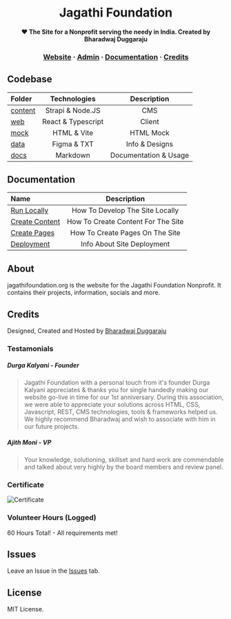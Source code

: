 <h1 align="center" size="20">Jagathi Foundation</h1>

<p align="center">
  <strong>❤️ The Site for a Nonprofit serving the needy in India. Created by Bharadwaj Duggaraju</strong>
</p>


<h3 align="center">
  <a href="http://jagathifoundation.org" target="blank" rel="noreferer">Website</a>
  <span> · </span>
  <a href="http://api.jagathifoundation.org/admin" target="blank" rel="noreferer">Admin</a>
  <span> · </span>
  <a href="https://github.com/bharadwajduggaraju/Jagathi-Foundation/tree/master/docs">Documentation</a>
  <span> · </span>
  <a href="#credits">Credits</a>
</h3>

## Codebase

| Folder               |      Technologies    | Description    |
| :------------------- | :-------------------: |  :-------------------:   |
| [content](content)           |      Strapi & Node.JS    | CMS   |
| [web](web)     |     React & Typescript      |   Client
| [mock](mock)     | HTML & Vite | HTML Mock  |
| [data](data)   |  Figma & TXT    | Info & Designs    |
| [docs](docs)     |   Markdown    | Documentation & Usage    |


## Documentation

| Name | Description |
| :------------------- | :-------------------: | 
|  <a href="https://github.com/bharadwajduggaraju/Jagathi-Foundation/blob/master/docs/RunningLocally.md" target="blank" rel="noreferer">Run Locally</a>| How To Develop The Site Locally |
|  <a href="https://github.com/bharadwajduggaraju/Jagathi-Foundation/blob/master/docs/CreateContent.md" target="blank" rel="noreferer">Create Content</a>| How To Create Content For The Site |
|  <a href="https://github.com/bharadwajduggaraju/Jagathi-Foundation/blob/master/docs/CreatePages.md" target="blank" rel="noreferer">Create Pages</a>| How To Create Pages On The Site |
|  <a href="https://github.com/bharadwajduggaraju/Jagathi-Foundation/blob/master/docs/Deployment.md" target="blank" rel="noreferer">Deployment</a>| Info About Site Deployment |

## About

jagathifoundation.org is the website for the Jagathi Foundation Nonprofit. It contains their projects, information, socials and more.

## Credits

Designed, Created and Hosted by [Bharadwaj Duggaraju](https://bharadwaj.duggaraju.com)

### Testamonials

##### Durga Kalyani - Founder
>Jagathi Foundation with a personal touch from it's founder Durga Kalyani appreciates & thanks you for single handedly making our website go-live in time for our 1st anniversary. During this association, we were able to appreciate your solutions across HTML, CSS, Javascript, REST, CMS technologies, tools & frameworks helped us. We highly recommend Bharadwaj and wish to associate with him in our future projects.

##### Ajith Moni - VP
>Your knowledge, solutioning, skillset and hard work are commendable and talked about very highly by the board members and review panel.


### Certificate

<img src="https://raw.githubusercontent.com/bharadwajduggaraju/jf/master/CREDIT.PNG" alt="Certificate"/>

### Volunteer Hours (Logged)

60 Hours Total! - All requirements met!

## Issues

Leave an Issue in the [Issues](https://github.com/bharadwajduggaraju/Jagathi-Foundation/issues) tab.

## License

MIT License.
